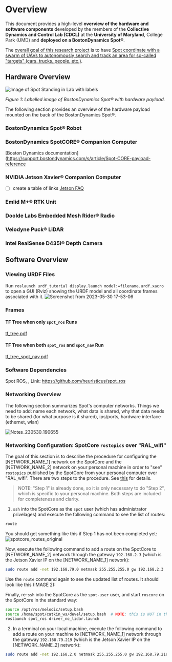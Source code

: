 # Overview
This document provides a high-level **overview of the hardware and software components** developed by the members of the **Collective Dynamics and Control Lab (CDCL)** at the **University of Maryland**, College Park (UMD) and **deployed on a BostonDynamics Spot®**.

The <ins>overall goal of this research project</ins> is to have <ins>Spot coordinate with a swarm of UAVs to autonomously search and track an area for so-called "targets" (cars, trucks, people, etc.)</ins>.

## Hardware Overview
![Image of Spot Standing in Lab with labels]()

_Figure 1: Labelled image of BostonDynamics Spot® with hardware payload._

The following section provides an overview of the hardware payload mounted on the back of the BostonDynamics Spot®.

### BostonDynamics Spot® Robot
[]()

### BostonDynamics SpotCORE® Companion Computer
[Boston Dynamics documentation](https://support.bostondynamics.com/s/article/Spot-CORE-payload-reference


### NVIDIA Jetson Xavier® Companion Computer
- [ ] create a table of links
[Jetson FAQ](https://developer.nvidia.com/embedded/faq)


### Emlid M+® RTK Unit


### Doolde Labs Embedded Mesh Rider® Radio


### Velodyne Puck® LiDAR
[](https://velodynelidar.com/products/puck/)

### Intel RealSense D435i® Depth Camera
[]()


## Software Overview


### Viewing URDF Files  
Run `roslaunch urdf_tutorial display.launch model:=filename.urdf.xacro` to open a GUI (Rviz) showing the URDF model and all coordinate frames associated with it.
![Screenshot from 2023-05-30 17-53-06](https://github.com/SPOT-UMD/.github/assets/27888732/a266352e-36d1-448e-b6bd-702525050b30)

### Frames
#### TF Tree when only ```spot_ros``` Runs
[tf_tree.pdf](https://github.com/SPOT-UMD/.github/files/11669388/tf_tree.pdf)

#### TF Tree when both ```spot_ros``` and ```spot_nav``` Run
[tf_tree_spot_nav.pdf](https://github.com/SPOT-UMD/.github/files/11669389/tf_tree_spot_nav.pdf)


### Software Dependencies
Spot ROS, <Description>, Link: https://github.com/heuristicus/spot_ros
  
### Networking Overview
The following section summarizes Spot's computer networks. Things we need to add: name each network, what data is shared, why that data needs to be shared (for what purpose is it shared), ips/ports, hardware interface (ethernet, wlan)
  
  ![Notes_230530_190655](https://github.com/SPOT-UMD/.github/assets/19653313/e3319560-2b42-4ae1-a440-1895a373f48a)
  
  ### Networking Configuration: SpotCore ```rostopics``` over "RAL_wifi"
  The goal of this section is to describe the procedure for configuring the [NETWORK_NAME_1] network on the SpotCore and the [NETWORK_NAME_2] network on your personal machine in order to "see" ```rostopics``` published by the SpotCore from your personal computer over "RAL_wifi". There are two steps to the procedure. See [this](https://answers.ros.org/question/256070/problems-with-communication-between-multiple-machines/) for details.
    
  > NOTE: "Step 1" is already done, so it is only necessary to do "Step 2", which is specific to your personal machine. Both steps are included for completeness and clarity.

  1. ```ssh``` into the SpotCore as the ```spot``` user (which has administrator privelages) and execute the following command to see the list of routes:
  ```bash
  route 
  ```
  You should get something like this if Step 1 has not been completed yet:
  ![spotcore_routes_original](https://github.com/SPOT-UMD/.github/assets/19653313/d1981cd1-f1d8-435d-a4ee-7184b18547ee)
  
  Now, execute the following command to add a route on the SpotCore to [NETWORK_NAME_2] network through the gateway ```192.168.2.3``` (which is the Jetson Xavier IP on the [NETWORK_NAME_1] network):
  ```bash
  sudo route add -net 192.168.79.0 netmask 255.255.255.0 gw 192.168.2.3
  ```
  Use the ```route``` command again to see the updated list of routes. It should look like this (IMAGE 2):
  
  Finally, re-```ssh``` into the SpotCore as the ```spot-user``` user, and start ```roscore``` on the SpotCore in the standard way:
  ```bash
  source /opt/ros/melodic/setup.bash
  source /home/spot/catkin_ws/devel/setup.bash  # NOTE: this is NOT in the "/home/spot-user/" sub-directory
  roslaunch spot_ros driver_no_lidar.launch
  ```
  
  2. In a terminal on your local machine, execute the following command to add a route on your machine to  [NETWORK_NAME_1] network through the gateway ```192.168.79.219``` (which is the Jetson Xavier IP on the [NETWORK_NAME_2] network):
  ```bash
  sudo route add -net 192.168.2.0 netmask 255.255.255.0 gw 192.168.79.219
  ```
  

  
